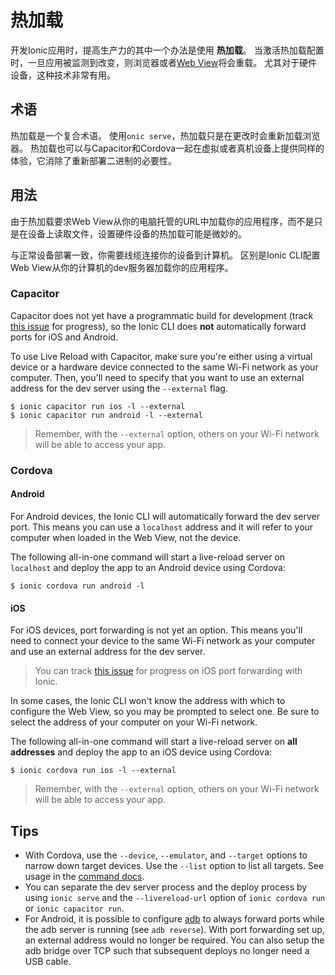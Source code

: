 ---
---

# 热加载

开发Ionic应用时，提高生产力的其中一个办法是使用 **热加载**。 当激活热加载配置时，一旦应用被监测到改变，则浏览器或者[Web View](/docs/core-concepts/webview)将会重载。 尤其对于硬件设备，这种技术非常有用。

## 术语

热加载是一个复合术语。 使用`onic serve`，热加载只是在更改时会重新加载浏览器。 热加载也可以与Capacitor和Cordova一起在虚拟或者真机设备上提供同样的体验，它消除了重新部署二进制的必要性。

## 用法

由于热加载要求Web View从你的电脑托管的URL中加载你的应用程序，而不是只是在设备上读取文件，设置硬件设备的热加载可能是微妙的。

与正常设备部署一致，你需要线缆连接你的设备到计算机。 区别是Ionic CLI配置Web View从你的计算机的dev服务器加载你的应用程序。

### Capacitor

Capacitor does not yet have a programmatic build for development (track [this issue](https://github.com/ionic-team/capacitor/issues/324) for progress), so the Ionic CLI does **not** automatically forward ports for iOS and Android.

To use Live Reload with Capacitor, make sure you're either using a virtual device or a hardware device connected to the same Wi-Fi network as your computer. Then, you'll need to specify that you want to use an external address for the dev server using the `--external` flag.

```shell
$ ionic capacitor run ios -l --external
$ ionic capacitor run android -l --external
```

> Remember, with the `--external` option, others on your Wi-Fi network will be able to access your app.

### Cordova

#### Android

For Android devices, the Ionic CLI will automatically forward the dev server port. This means you can use a `localhost` address and it will refer to your computer when loaded in the Web View, not the device.

The following all-in-one command will start a live-reload server on `localhost` and deploy the app to an Android device using Cordova:

```shell
$ ionic cordova run android -l
```

#### iOS

For iOS devices, port forwarding is not yet an option. This means you'll need to connect your device to the same Wi-Fi network as your computer and use an external address for the dev server.

> You can track [this issue](https://github.com/ionic-team/native-run/issues/20) for progress on iOS port forwarding with Ionic.

In some cases, the Ionic CLI won't know the address with which to configure the Web View, so you may be prompted to select one. Be sure to select the address of your computer on your Wi-Fi network.

The following all-in-one command will start a live-reload server on **all addresses** and deploy the app to an iOS device using Cordova:

```shell
$ ionic cordova run ios -l --external
```

> Remember, with the `--external` option, others on your Wi-Fi network will be able to access your app.

## Tips

- With Cordova, use the `--device`, `--emulator`, and `--target` options to narrow down target devices. Use the `--list` option to list all targets. See usage in the [command docs](/docs/cli/commands/cordova-run).
- You can separate the dev server process and the deploy process by using `ionic serve` and the `--livereload-url` option of `ionic cordova run` or `ionic capacitor run`.
- For Android, it is possible to configure [adb](https://developer.android.com/studio/command-line/adb) to always forward ports while the adb server is running (see `adb reverse`). With port forwarding set up, an external address would no longer be required. You can also setup the adb bridge over TCP such that subsequent deploys no longer need a USB cable.